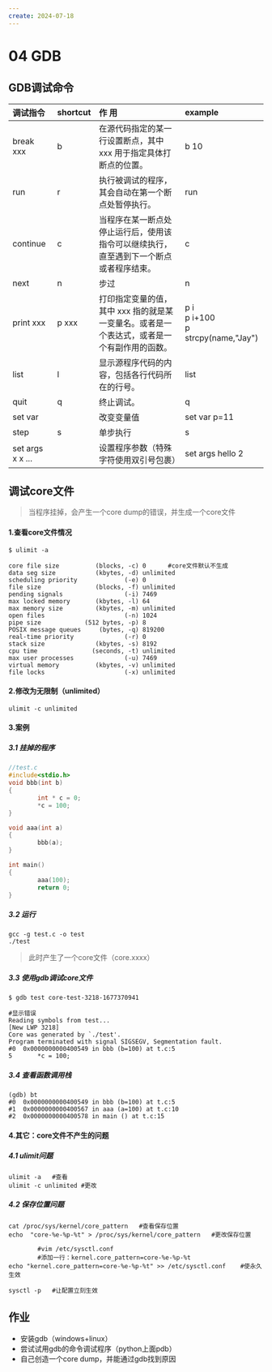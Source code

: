 ```yaml
---
create: 2024-07-18
---
```

# 04 GDB

## GDB调试命令	

| 调试指令          | shortcut | 作 用                                                        | example                                 |
| :---------------- | :------- | :----------------------------------------------------------- | :-------------------------------------- |
| break xxx         | b        | 在源代码指定的某一行设置断点，其中 xxx 用于指定具体打断点的位置。 | b 10                                    |
| run               | r        | 执行被调试的程序，其会自动在第一个断点处暂停执行。           | run                                     |
| continue          | c        | 当程序在某一断点处停止运行后，使用该指令可以继续执行，直至遇到下一个断点或者程序结束。 | c                                       |
| next              | n        | 步过                                                         | n                                       |
| print xxx         | p xxx    | 打印指定变量的值，其中 xxx 指的就是某一变量名。或者是一个表达式，或者是一个有副作用的函数。 | p i <br>p i+100<br>p strcpy(name,"Jay") |
| list              | l        | 显示源程序代码的内容，包括各行代码所在的行号。               | list                                    |
| quit              | q        | 终止调试。                                                   | q                                       |
| set var           |          | 改变变量值                                                   | set var p=11                            |
| step              | s        | 单步执行                                                     | s                                       |
| set args x  x ... |          | 设置程序参数（特殊字符使用双引号包裹）                       | set args hello 2                        |

## 调试core文件

> 当程序挂掉，会产生一个core dump的错误，并生成一个core文件

#### 1.查看core文件情况

```shell
$ ulimit -a	

core file size          (blocks, -c) 0		#core文件默认不生成
data seg size           (kbytes, -d) unlimited
scheduling priority             (-e) 0
file size               (blocks, -f) unlimited
pending signals                 (-i) 7469
max locked memory       (kbytes, -l) 64
max memory size         (kbytes, -m) unlimited
open files                      (-n) 1024
pipe size            (512 bytes, -p) 8
POSIX message queues     (bytes, -q) 819200
real-time priority              (-r) 0
stack size              (kbytes, -s) 8192
cpu time               (seconds, -t) unlimited
max user processes              (-u) 7469
virtual memory          (kbytes, -v) unlimited
file locks                      (-x) unlimited
```

#### 2.修改为无限制（unlimited）

```shell
ulimit -c unlimited
```

#### 3.案例

##### 3.1 挂掉的程序

```c
//test.c
#include<stdio.h>
void bbb(int b)
{
        int * c = 0;
        *c = 100;
}

void aaa(int a)
{
        bbb(a);
}

int main()
{
        aaa(100);
        return 0;
}

```

##### 3.2 运行

```shell
gcc -g test.c -o test
./test
```

> 此时产生了一个core文件（core.xxxx）

##### 3.3 使用gdb调试core文件

```shell
$ gdb test core-test-3218-1677370941

#显示错误
Reading symbols from test...
[New LWP 3218]
Core was generated by `./test'.
Program terminated with signal SIGSEGV, Segmentation fault.
#0  0x0000000000400549 in bbb (b=100) at t.c:5
5		*c = 100;
```

##### 3.4 查看函数调用栈

```shell
(gdb) bt
#0  0x0000000000400549 in bbb (b=100) at t.c:5
#1  0x0000000000400567 in aaa (a=100) at t.c:10
#2  0x0000000000400578 in main () at t.c:15
```



#### 4.其它：core文件不产生的问题

##### 4.1 ulimit问题

```shell
ulimit -a	#查看
ulimit -c unlimited	#更改
```

##### 4.2 保存位置问题

```shell
cat /proc/sys/kernel/core_pattern	#查看保存位置
echo  "core-%e-%p-%t" > /proc/sys/kernel/core_pattern	#更改保存位置

		#vim /etc/sysctl.conf
		#添加一行：kernel.core_pattern=core-%e-%p-%t
echo "kernel.core_pattern=core-%e-%p-%t" >> /etc/sysctl.conf	#使永久生效

sysctl -p 	#让配置立刻生效
```

## 作业

* 安装gdb（windows+linux）
* 尝试试用gdb的命令调试程序（python上面pdb）
* 自己创造一个core dump，并能通过gdb找到原因

